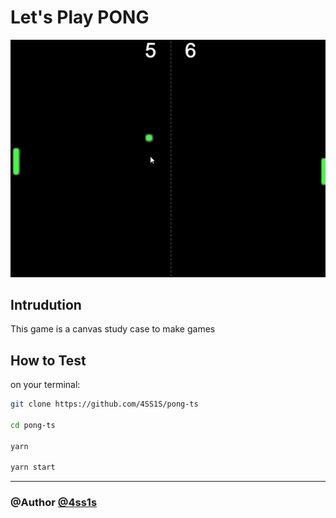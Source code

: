 # Let's Play PONG

![gif](/src/assets/gifs/pong.gif)

## Intrudution

This game is a canvas study case to make games

## How to Test

on your terminal:

```bash
git clone https://github.com/4SS1S/pong-ts

cd pong-ts

yarn

yarn start
```

---

### @Author [@4ss1s](https://github.com/4SS1S)
